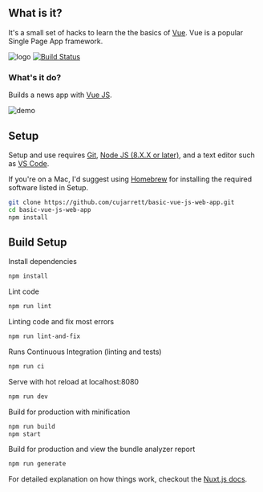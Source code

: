 ## What is it?
It's a small set of hacks to learn the the basics of [Vue](https://vuejs.org/). Vue is a popular Single Page App framework.

![logo](./media/logo.gif)
[![Build Status](https://travis-ci.org/cujarrett/vue-js-news-app.svg?branch=master)](https://travis-ci.org/cujarrett/vue-js-news-app)

### What's it do?
Builds a news app with [Vue JS](https://vuejs.org/).

![demo](./media/demo.gif)

## Setup
Setup and use requires [Git](https://git-scm.com/),
[Node JS (8.X.X or later)](https://nodejs.org/en/), and a text editor such as
[VS Code](https://code.visualstudio.com/).

If you're on a Mac, I'd suggest using [Homebrew](https://brew.sh/) for installing the required
software listed in Setup.

```bash
git clone https://github.com/cujarrett/basic-vue-js-web-app.git
cd basic-vue-js-web-app
npm install
```

## Build Setup
Install dependencies
``` bash
npm install
```

Lint code
```bash
npm run lint
```

Linting code and fix most errors
```bash
npm run lint-and-fix
```

Runs Continuous Integration (linting and tests)
```bash
npm run ci
```

Serve with hot reload at localhost:8080
```bash
npm run dev
```

Build for production with minification
```bash
npm run build
npm start
```

Build for production and view the bundle analyzer report
```bash
npm run generate
```

For detailed explanation on how things work, checkout the [Nuxt.js docs](https://github.com/nuxt/nuxt.js).
